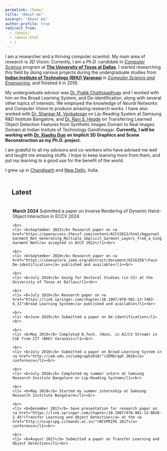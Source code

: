 ```yaml
---
permalink: /home/
title: "About me"
excerpt: "About me"
author_profile: true
redirect_from: 
  - /about/
  - /about.html
  - /
---
```


I am a researcher and a thriving computer scientist. My main area of research is *3D Vision*. Currently, I am a *Ph.D.* candidate in [*Computer Science*](https://cs.utdallas.edu/) program at [**The University of Texas at Dallas**](https://utdallas.edu/). I started researching this field by doing various projects during the undergraduate studies from [**Indian Institute of Technology (BHU) Varanasi**](https://iitbhu.ac.in/) in [*Computer Science and Engineering*](https://iitbhu.ac.in/cse/), and finished it in 2019.

My undergraduate advisor was [Dr. Pratik Chattopadhyay](https://www.iitbhu.ac.in/dept/cse/people/pratikcse) and I worked with him on the Broad Learning System, and De-identification, along with several other topics of interests. We employed the knowledge of *Neural Networks* and *Computer Vision* to produce amazing research works. I have also worked with [Dr. Shankar M. Venkatesan](https://scholar.google.com/citations?hl=en&user=HFm0RpIAAAAJ) on Lip-Reading System at Samsung R&D Institute Bangalore, and [Dr. Ravi S. Hegde](https://www.iitgn.ac.in/faculty/electrical/ravi.htm) on Transferring Learned Object Detection Features from Synthetic Images Domain to Real Images Domain at Indian Insitute of Technology Gandhinagar. **Currently, I will be working with** [**Dr. Xiaohu Guo**](https://www.utdallas.edu/~xguo/) **on Implicit 3D Graphics and Scene Reconstruction as my Ph.D. project.**

I am grateful to all my advisors and co-workers who have advised me well and taught me amazing stuffs. I hope to keep learning more from them, and put my learning to a good use for the benefit of the world.

I grew up in [Chandigarh](https://en.wikipedia.org/wiki/Chandigarh) and [New Delhi](https://en.wikipedia.org/wiki/New_Delhi), India.



<div class="one_section">
  <h2 style="padding: 1em;"> Latest</h2>

  <ul style="list-style-type: none">
    <l1> <b>March 2024</b> Submitted a paper on Inverse Rendering of Dynamic Hand-Object Interaction in ECCV 2024.</l1><br>

    <br>
    <l1> <b>September 2022</b> Research paper on <a href="https://openaccess.thecvf.com/content/ACCV2022/html/Aggarwal_Layered-Garment_Net_Generating_Multiple_Implicit_Garment_Layers_from_a_Single_ACCV_2022_paper.html">Layered-Garment Net</a> accepted in ACCV 2022</l1><br>
    
    <br>
    <l1> <b>September 2020</b> Research paper on <a href="https://ieeexplore.ieee.org/abstract/document/9216358">Face De-identification</a> published and available</l1><br>
    
    <br>
    <l1> <b>July 2019</b> Going for Doctoral Studies (in CS) at the University of Texas at Dallas</l1><br>
    
    <br>
    <l1> <b>July 2019</b> Research paper on <a href="https://link.springer.com/chapter/10.1007/978-981-13-7403-6_31">Broad Learning System</a> published and available</l1><br>
    
    <br>
    <l1> <b>June 2019</b> Submitted a paper on De-identification</l1><br>
    
    <br>
    <l1> <b>May 2019</b> Completed B.Tech. (Hons. in AI/CV Stream) in CSE from IIT (BHU) Varanasi</l1><br>
    
    <br>
    <l1> <b>July 2018</b> Submitted a paper on Broad Learning System in <a href="http://iem.edu.in/iemgraph2018/">IEMGraph 2018</a> conference</l1><br>
    
    <br>
    <l1> <b>July 2018</b> Completed my summer intern at Samsung Research Insitute Bangalore on Lip-Reading System</l1><br>
    
    <br>
    <l1> <b>May 2018</b> Started my summer internship at Samsung Research Institute Bangalore</l1><br>
    
    <br>
    <l1> <b>December 2017</b> Gave presentation for research paper on <a href="https://link.springer.com/chapter/10.1007/978-981-13-0020-2_45">Transfer Learning and Object Detection</a> at the <a href="http://ncvpripg.iitmandi.ac.in/">NCVPRIPG 2017</a> conference</l1><br>
    
    <br>
    <l1> <b>August 2017</b> Submitted a paper on Transfer Learning and Object Detection</l1><br>


